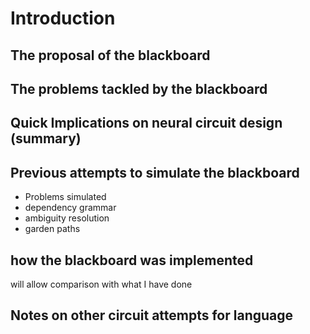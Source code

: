 # Introduction

## The proposal of the blackboard



## The problems tackled by the blackboard

## Quick Implications on neural circuit design (summary)

## Previous attempts to simulate the blackboard

+ Problems simulated
+ dependency grammar
+ ambiguity resolution
+ garden paths

## how the blackboard was implemented
will allow comparison with what I have done

## Notes on other circuit attempts for language
